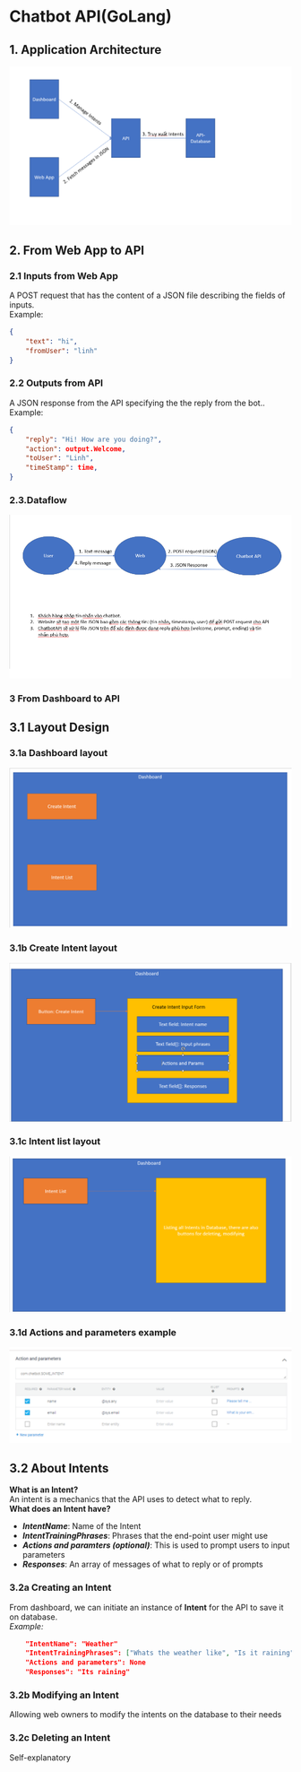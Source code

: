 # Chatbot API(GoLang)
## **1. Application Architecture**
![Architecture](./architecture.png)
## **2. From Web App to API**
### **2.1 Inputs from Web App**
A POST request that has the content of a JSON file describing the fields of inputs.  
Example:
```JSON
{
    "text": "hi",
    "fromUser": "linh"
}
```
### **2.2 Outputs from API**  
A JSON response from the API specifying the the reply from the bot..  
Example:
```JSON
{
    "reply": "Hi! How are you doing?",
    "action": output.Welcome,
    "toUser": "Linh",
    "timeStamp": time,
}
```
### **2.3.Dataflow**
![Dataflow](./dataflow.png)
<!-- ### **4.1 Instance of a chatbot worker**
**What is a chatbot worker?**  
A chatbot worker is an instance that has multiple **Intent**.  
**Why does this instance exist?**  
Since multiple web applications will invoke this API, its best that their back-end can create their own instance of the chatbot. -->
### **3 From Dashboard to API**
## **3.1 Layout Design**
### **3.1a Dashboard layout**
![Dashboard layout](./dashboard_layout.png)
### **3.1b Create Intent layout**
![Create Intent](./dashboard_createIntent.png)
### **3.1c Intent list layout**
![Intent List](./dashboard_intentlist.png)
### **3.1d Actions and parameters example**
![Actions and params](./action_example.png)
## **3.2 About Intents**
**What is an Intent?**  
An intent is a mechanics that the API uses to detect what to reply.  
**What does an Intent have?**  
- ***IntentName***: Name of the Intent  
- ***IntentTrainingPhrases***: Phrases that the end-point user might use 
- ***Actions and paramters (optional)***: This is used to prompt users to input parameters 
- ***Responses***: An array of messages of what to reply or of prompts  
### **3.2a Creating an Intent**
From dashboard, we can initiate an instance of **Intent** for the API to save it on database.  
*Example:*
```JSON
    "IntentName": "Weather"
    "IntentTrainingPhrases": ["Whats the weather like", "Is it raining", "How is it outside"]
    "Actions and parameters": None
    "Responses": "Its raining"
```
### **3.2b Modifying an Intent**
Allowing web owners to modify the intents on the database to their needs
### **3.2c Deleting an Intent**
Self-explanatory